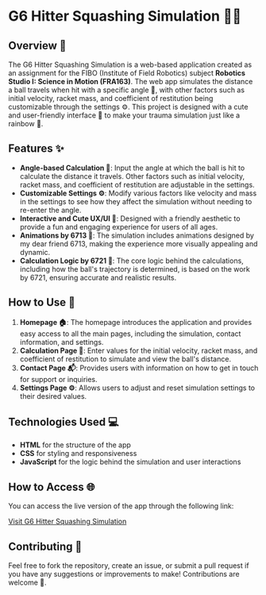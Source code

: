 # G6 Hitter Squashing Simulation 🏓🎯

## Overview 🌟

The G6 Hitter Squashing Simulation is a web-based application created as an assignment for the FIBO (Institute of Field Robotics) subject **Robotics Studio I: Science in Motion (FRA163)**. The web app simulates the distance a ball travels when hit with a specific angle 🎾, with other factors such as initial velocity, racket mass, and coefficient of restitution being customizable through the settings ⚙️. This project is designed with a cute and user-friendly interface 💖 to make your trauma simulation just like a rainbow 🌈.

## Features ✨

- **Angle-based Calculation 🔄**: Input the angle at which the ball is hit to calculate the distance it travels. Other factors such as initial velocity, racket mass, and coefficient of restitution are adjustable in the settings.
- **Customizable Settings ⚙️**: Modify various factors like velocity and mass in the settings to see how they affect the simulation without needing to re-enter the angle.
- **Interactive and Cute UX/UI 🐾**: Designed with a friendly aesthetic to provide a fun and engaging experience for users of all ages.
- **Animations by 6713 🎨**: The simulation includes animations designed by my dear friend 6713, making the experience more visually appealing and dynamic.
- **Calculation Logic by 6721 🧠**: The core logic behind the calculations, including how the ball's trajectory is determined, is based on the work by 6721, ensuring accurate and realistic results.

## How to Use 📝

1. **Homepage 🏠**: The homepage introduces the application and provides easy access to all the main pages, including the simulation, contact information, and settings.
2. **Calculation Page 🧮**: Enter values for the initial velocity, racket mass, and coefficient of restitution to simulate and view the ball's distance.
3. **Contact Page 📬**: Provides users with information on how to get in touch for support or inquiries.
4. **Settings Page ⚙️**: Allows users to adjust and reset simulation settings to their desired values.

## Technologies Used 💻

- **HTML** for the structure of the app
- **CSS** for styling and responsiveness
- **JavaScript** for the logic behind the simulation and user interactions

## How to Access 🌐

You can access the live version of the app through the following link:

[Visit G6 Hitter Squashing Simulation](https://kitthinut.github.io/G6_Hitter_Squashing_Simulation/)

## Contributing 🤝

Feel free to fork the repository, create an issue, or submit a pull request if you have any suggestions or improvements to make! Contributions are welcome 💖.
